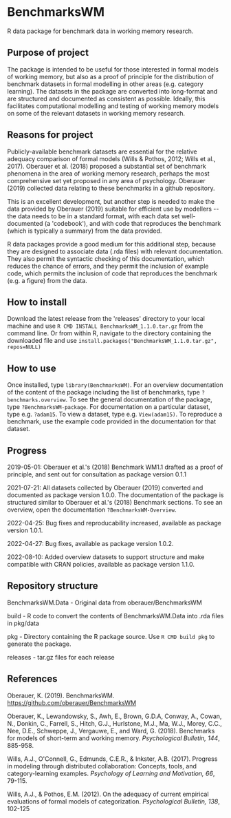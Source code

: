 # BenchmarksWM

R data package for benchmark data in working memory research. 

## Purpose of project

The package is intended to be useful for those interested in formal models of working memory, but also as a proof of principle for the distribution of benchmark datasets in formal modelling in other areas (e.g. category learning). The datasets in the package are converted into long-format and are structured and documented as consistent as possible. Ideally, this facilitates computational modelling and testing of working memory models on some of the relevant datasets in working memory research.

## Reasons for project

Publicly-available benchmark datasets are essential for the relative adequacy comparison of formal models (Wills & Pothos, 2012; Wills et al., 2017). Oberauer et al. (2018) proposed a substantial set of benchmark phenomena in the area of working memory research, perhaps the most comprehensive set yet proposed in any area of psychology. Oberauer (2019) collected data relating to these benchmarks in a github repository. 

This is an excellent development, but another step is needed to make the data provided by Oberauer (2019) suitable for efficient use by modellers -- the data needs to be in a standard format, with each data set well-documented (a 'codebook'), and with code that reproduces the benchmark (which is typically a summary) from the data provided.

R data packages provide a good medium for this additional step, because they are designed to associate data (.rda files) with relevant documentation. They also permit the syntactic checking of this documentation, which reduces the chance of errors, and they permit the inclusion of example code, which permits the inclusion of code that reproduces the benchmark (e.g. a figure) from the data.

## How to install

Download the latest release from the 'releases' directory to your local machine and use `R CMD INSTALL BenchmarksWM_1.1.0.tar.gz` from the command line. Or from within R, navigate to the directory containing the downloaded file and use `install.packages("BenchmarksWM_1.1.0.tar.gz", repos=NULL)`

## How to use
Once installed, type `library(BenchmarksWM)`. For an overview documentation of the content of the package including the list of benchmarks, type `?benchmarks.overview`. To see the general documentation of the package, type `?BenchmarksWM-package`. For documentation on a particular dataset, type e.g. `?adam15`. To view a dataset, type e.g. `View(adam15)`. To reproduce a benchmark, use the example code provided in the documentation for that dataset.

## Progress

2019-05-01: Oberauer et al.'s (2018) Benchmark WM1.1 drafted as a proof of principle, and sent out for consultation as package version 0.1.1 

2021-07-21: All datasets collected by Oberauer (2019) converted and documented as package version 1.0.0. The documentation of the package is structured similar to Oberauer et al.'s (2018) Benchmark sections. To see an overview, open the documentation `?BenchmarksWM-Overview`.

2022-04-25: Bug fixes and reproducability increased, available as package version 1.0.1. 

2022-04-27: Bug fixes, available as package version 1.0.2.

2022-08-10: Added overview datasets to support structure and make compatible with CRAN policies, available as package version 1.1.0.

## Repository structure

BenchmarksWM.Data - Original data from oberauer/BenchmarksWM

build - R code to convert the contents of BenchmarksWM.Data into .rda files in pkg/data

pkg - Directory containing the R package source. Use `R CMD build pkg` to generate the package.

releases - tar.gz files for each release

## References

Oberauer, K. (2019). BenchmarksWM. https://github.com/oberauer/BenchmarksWM

Oberauer, K., Lewandowsky, S., Awh, E., Brown, G.D.A, Conway, A., Cowan, N., Donkin, C., Farrell, S., Hitch, G.J., Hurlstone, M.J., Ma, W.J., Morey, C.C., Nee, D.E., Schweppe, J., Vergauwe, E., and Ward, G. (2018). Benchmarks for models of short-term and working memory. _Psychological Bulletin, 144_, 885-958.

Wills, A.J., O'Connell, G., Edmunds, C.E.R., & Inkster, A.B. (2017). Progress in modeling through distributed collaboration: Concepts, tools, and category-learning examples. _Psychology of Learning and Motivation, 66_, 79-115.

Wills, A.J., & Pothos, E.M. (2012). On the adequacy of current empirical evaluations of formal models of categorization. _Psychological Bulletin, 138_, 102-125

